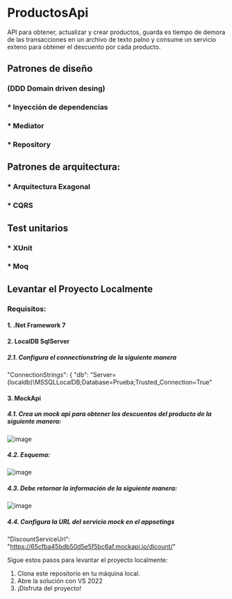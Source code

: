# ProductosApi

API para obtener, actualizar y crear productos, guarda es tiempo de demora de las transacciones en un archivo de texto palno y consume un servicio exteno para obtener el descuento por cada producto.

## Patrones de diseño 
### (DDD Domain driven desing)

### * Inyección de dependencias
### * Mediator
### * Repository

## Patrones de arquitectura:

### * Arquitectura Exagonal
### * CQRS

## Test unitarios
### * XUnit
### * Moq

## Levantar el Proyecto Localmente

### Requisitos:

#### 1. .Net Framework 7
#### 2. LocalDB SqlServer
##### 2.1. Configura el connectionstring de la siguiente manera
  "ConnectionStrings": {
    "db": "Server=(localdb)\\MSSQLLocalDB;Database=Prueba;Trusted_Connection=True"
#### 3. MockApi 
##### 4.1.  Crea un mock api para obtener los descuentos del producto de la siguiente manera:
![image](https://github.com/SaraXimenaO/ProductosApi/assets/7612153/3ccafca2-21a8-46de-9b83-dd7f43c20810)
##### 4.2.  Esquema:
![image](https://github.com/SaraXimenaO/ProductosApi/assets/7612153/8b442a68-a3b7-46bc-b339-e1e93f07cd42)
##### 4.3. Debe retornar la información de la siguiente manera:
![image](https://github.com/SaraXimenaO/ProductosApi/assets/7612153/890047cf-f7d3-409a-a01c-fb8bcaed815a)
##### 4.4. Configura la URL del servicio mock en el appsetings
  "DiscountServiceUrl": "https://65cfba45bdb50d5e5f5bc6af.mockapi.io/dicount/"

Sigue estos pasos para levantar el proyecto localmente:

1. Clona este repositorio en tu máquina local.
2. Abre la solución con VS 2022
4. ¡Disfruta del proyecto!

